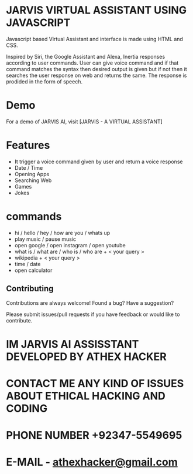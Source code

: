 
# JARVIS VIRTUAL ASSISTANT USING JAVASCRIPT
Javascript based Virtual Assistant and interface is made using HTML and CSS.

Inspired by Siri, the Google Assistant and Alexa, Inertia responses according to user commands. User can give voice command and if that command matches the syntax then desired output is given but if not then it searches the user response on web and returns the same. The response is prodided in the form of speech.

# Demo
For a demo of JARVIS AI, visit [JARVIS - A VIRTUAL ASSISTANT]
# Features

- It trigger a voice command given by user and return a voice response
- Date / Time
- Opening Apps
- Searching Web
- Games
- Jokes 

# commands

- hi / hello / hey / how are you / whats up
- play music / pause music
- open google / open instagram / open youtube
- what is / what are / who is / who are + < your query >
- wikipedia + < your query >
- time / date
- open calculator

  
## Contributing

Contributions are always welcome!
Found a bug? Have a suggestion?

Please submit issues/pull requests if you have feedback or would like to contribute.

  
# IM JARVIS AI ASSISSTANT DEVELOPED BY ATHEX HACKER
# CONTACT ME ANY KIND OF ISSUES ABOUT ETHICAL HACKING AND CODING
# PHONE NUMBER +92347-5549695
# E-MAIL - athexhacker@gmail.com
